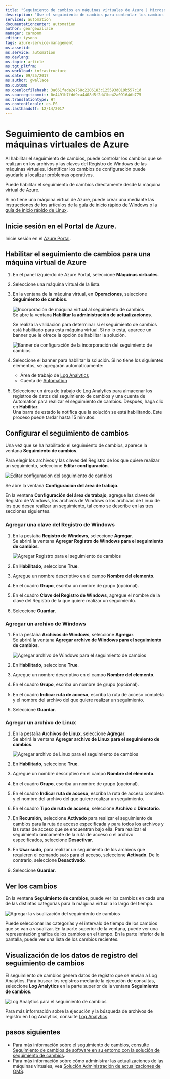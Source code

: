 ```yaml
---
title: "Seguimiento de cambios en máquinas virtuales de Azure | Microsoft Docs"
description: "Use el seguimiento de cambios para controlar los cambios que se realizan en los archivos y el Registro de las máquinas virtuales."
services: automation
documentationcenter: automation
author: georgewallace
manager: carmonm
editor: tysonn
tags: azure-service-management
ms.assetid: 
ms.service: automation
ms.devlang: 
ms.topic: article
ms.tgt_pltfrm: 
ms.workload: infrastructure
ms.date: 09/25/2017
ms.author: gwallace
ms.custom: 
ms.openlocfilehash: 3a661fada2e768c2206183c125593d019b557c1d
ms.sourcegitcommit: 0e4491b7fdd9ca4408d5f2d41be42a09164db775
ms.translationtype: HT
ms.contentlocale: es-ES
ms.lasthandoff: 12/14/2017
---
```

# <a name="track-changes-in-your-azure-virtual-machines"></a>Seguimiento de cambios en máquinas virtuales de Azure

Al habilitar el seguimiento de cambios, puede controlar los cambios que se realizan en los archivos y las claves del Registro de Windows de las máquinas virtuales. Identificar los cambios de configuración puede ayudarle a localizar problemas operativos.

Puede habilitar el seguimiento de cambios directamente desde la máquina virtual de Azure.

Si no tiene una máquina virtual de Azure, puede crear una mediante las instrucciones de los artículos de la [guía de inicio rápido de Windows](../virtual-machines/windows/quick-create-portal.md) o la [guía de inicio rápido de Linux](../virtual-machines/linux/quick-create-portal.md).

## <a name="sign-in-to-the-azure-portal"></a>Inicie sesión en el Portal de Azure.
Inicie sesión en el [Azure Portal](https://portal.azure.com/).

## <a name="enable-change-tracking-for-an-azure-virtual-machine"></a>Habilitar el seguimiento de cambios para una máquina virtual de Azure

1. En el panel izquierdo de Azure Portal, seleccione **Máquinas virtuales**.
2. Seleccione una máquina virtual de la lista.
3. En la ventana de la máquina virtual, en **Operaciones**, seleccione **Seguimiento de cambios**. 

   ![Incorporación de máquina virtual al seguimiento de cambios](./media/automation-vm-change-tracking/change-onboard-vm-blade.png)  
    Se abre la ventana **Habilitar la administración de actualizaciones**.

    Se realiza la validación para determinar si el seguimiento de cambios está habilitado para esta máquina virtual. Si no lo está, aparece un banner que le ofrece la opción de habilitar la solución.

   ![Banner de configuración de la incorporación del seguimiento de cambios](./media/automation-vm-change-tracking/change-onboard-banner.png)

4. Seleccione el banner para habilitar la solución. Si no tiene los siguientes elementos, se agregarán automáticamente:

   * Área de trabajo de [Log Analytics](../log-analytics/log-analytics-overview.md)
   * Cuenta de [Automation](../automation/automation-offering-get-started.md)

5. Seleccione un área de trabajo de Log Analytics para almacenar los registros de datos del seguimiento de cambios y una cuenta de Automation para realizar el seguimiento de cambios. Después, haga clic en **Habilitar**.  
    Una barra de estado le notifica que la solución se está habilitando. Este proceso puede tardar hasta 15 minutos.

## <a name="configure-change-tracking"></a>Configurar el seguimiento de cambios

Una vez que se ha habilitado el seguimiento de cambios, aparece la ventana **Seguimiento de cambios**. 

Para elegir los archivos y las claves del Registro de los que quiere realizar un seguimiento, seleccione **Editar configuración**.

   ![Editar configuración del seguimiento de cambios](./media/automation-vm-change-tracking/change-edit-settings.png)

   Se abre la ventana **Configuración del área de trabajo**. 

En la ventana **Configuración del área de trabajo**, agregue las claves del Registro de Windows, los archivos de Windows o los archivos de Linux de los que desea realizar un seguimiento, tal como se describe en las tres secciones siguientes.

### <a name="add-a-windows-registry-key"></a>Agregar una clave del Registro de Windows

1. En la pestaña **Registro de Windows**, seleccione **Agregar**.  
    Se abrirá la ventana **Agregar Registro de Windows para el seguimiento de cambios**.

   ![Agregar Registro para el seguimiento de cambios](./media/automation-vm-change-tracking/change-add-registry.png)

2. En **Habilitado**, seleccione **True**.
3. Agregue un nombre descriptivo en el campo **Nombre del elemento**.
4. En el cuadro **Grupo**, escriba un nombre de grupo (opcional).
5. En el cuadro **Clave del Registro de Windows**, agregue el nombre de la clave del Registro de la que quiere realizar un seguimiento.
6. Seleccione **Guardar**.

### <a name="add-a-windows-file"></a>Agregar un archivo de Windows

1. En la pestaña **Archivos de Windows**, seleccione **Agregar**.  
    Se abrirá la ventana **Agregar archivo de Windows para el seguimiento de cambios**.

   ![Agregar archivo de Windows para el seguimiento de cambios](./media/automation-vm-change-tracking/change-add-win-file.png)

2. En **Habilitado**, seleccione **True**.
3. Agregue un nombre descriptivo en el campo **Nombre del elemento**.
4. En el cuadro **Grupo**, escriba un nombre de grupo (opcional).
5. En el cuadro **Indicar ruta de acceso**, escriba la ruta de acceso completa y el nombre del archivo del que quiere realizar un seguimiento.
6. Seleccione **Guardar**.

### <a name="add-a-linux-file"></a>Agregar un archivo de Linux

1. En la pestaña **Archivos de Linux**, seleccione **Agregar**.  
    Se abrirá la ventana **Agregar archivo de Linux para el seguimiento de cambios**.

   ![Agregar archivo de Linux para el seguimiento de cambios](./media/automation-vm-change-tracking/change-add-linux-file.png)

2. En **Habilitado**, seleccione **True**.
3. Agregue un nombre descriptivo en el campo **Nombre del elemento**.
4. En el cuadro **Grupo**, escriba un nombre de grupo (opcional).
5. En el cuadro **Indicar ruta de acceso**, escriba la ruta de acceso completa y el nombre del archivo del que quiere realizar un seguimiento.
6. En el cuadro **Tipo de ruta de acceso**, seleccione **Archivo** o **Directorio**.
7. En **Recursión**, seleccione **Activado** para realizar el seguimiento de cambios para la ruta de acceso especificada y para todos los archivos y las rutas de acceso que se encuentran bajo ella. Para realizar el seguimiento únicamente de la ruta de acceso o el archivo especificados, seleccione **Desactivar**.
8. En **Usar sudo**, para realizar un seguimiento de los archivos que requieren el comando `sudo` para el acceso, seleccione **Activado**. De lo contrario, seleccione **Desactivado**.
9. Seleccione **Guardar**.

## <a name="view-changes"></a>Ver los cambios

En la ventana **Seguimiento de cambios**, puede ver los cambios en cada una de las distintas categorías para la máquina virtual a lo largo del tiempo.

   ![Agregar la visualización del seguimiento de cambios](./media/automation-vm-change-tracking/change-view-changes.png)

Puede seleccionar las categorías y el intervalo de tiempo de los cambios que se van a visualizar. En la parte superior de la ventana, puede ver una representación gráfica de los cambios en el tiempo. En la parte inferior de la pantalla, puede ver una lista de los cambios recientes.

## <a name="view-change-tracking-log-data"></a>Visualización de los datos de registro del seguimiento de cambios

El seguimiento de cambios genera datos de registro que se envían a Log Analytics. Para buscar los registros mediante la ejecución de consultas, seleccione **Log Analytics** en la parte superior de la ventana **Seguimiento de cambios**.

   ![Log Analytics para el seguimiento de cambios](./media/automation-vm-change-tracking/change-log-analytics.png)

Para más información sobre la ejecución y la búsqueda de archivos de registro en Log Analytics, consulte [Log Analytics](../log-analytics/log-analytics-overview.md).

## <a name="next-steps"></a>pasos siguientes

* Para más información sobre el seguimiento de cambios, consulte [Seguimiento de cambios de software en su entorno con la solución de seguimiento de cambios](../log-analytics/log-analytics-change-tracking.md).
* Para más información sobre cómo administrar las actualizaciones de las máquinas virtuales, vea [Solución Administración de actualizaciones de OMS](../operations-management-suite/oms-solution-update-management.md).
